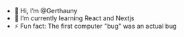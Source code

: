 - 👋 Hi, I’m @Gerthauny
- 🌱 I’m currently learning React and Nextjs 
- ⚡ Fun fact: The first computer "bug" was an actual bug

<!---
Gerthauny/Gerthauny is a ✨ special ✨ repository because its `README.md` (this file) appears on your GitHub profile.
You can click the Preview link to take a look at your changes.
--->
